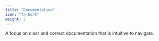 ```yaml
---
title: "Documentation"
icon: "fa-book"
weight: 2
---
```

A focus on clear and correct documentation that is intuitive to navigate.

